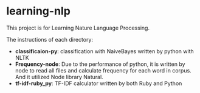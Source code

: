 # learning-nlp

This project is for Learning Nature Language Processing.

The instructions of each directory:

* **classificaion-py**: classification with NaiveBayes written by python with NLTK
* **Frequency-node**: Due to the performance of python, it is written by node to read all files and calculate frequency for each word in corpus. And it utilized Node library Natural.
* **tf-idf-ruby_py**: TF-IDF calculator written by both Ruby and Python

